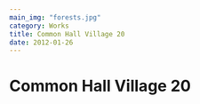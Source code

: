 ```yaml
---
main_img: "forests.jpg"
category: Works
title: Common Hall Village 20
date: 2012-01-26
---
```

# Common Hall Village 20  